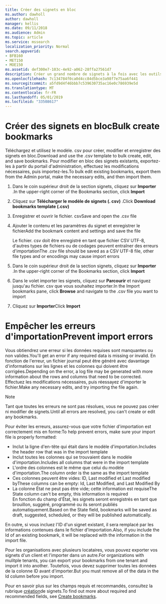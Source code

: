 ```yaml
---
title: Créer des signets en bloc
ms.author: dawholl
author: dawholl
manager: kellis
ms.date: 09/11/2018
ms.audience: Admin
ms.topic: article
ms.service: mssearch
localization_priority: Normal
search.appverid:
- BFB160
- MET150
- MOE150
ms.assetid: def300e7-103c-4e92-a062-28ffa27561d7
description: Créer un grand nombre de signets à la fois avec les outils d'importation pour le portail d'administration de Microsoft Search
ms.openlocfilehash: 7c134784f0ca0d4cc84d5bce3a98f7e75aa6f441
ms.sourcegitcommit: a5fd9d4f46bbb7c539630735ac16e0c786939e5d
ms.translationtype: MT
ms.contentlocale: fr-FR
ms.lasthandoff: 05/01/2019
ms.locfileid: "33508617"
---
```

# <a name="bulk-create-bookmarks"></a><span data-ttu-id="bd28a-103">Créer des signets en bloc</span><span class="sxs-lookup"><span data-stu-id="bd28a-103">Bulk create bookmarks</span></span>

<span data-ttu-id="bd28a-104">Téléchargez et utilisez le modèle. csv pour créer, modifier et enregistrer des signets en bloc.</span><span class="sxs-lookup"><span data-stu-id="bd28a-104">Download and use the .csv template to bulk create, edit, and save bookmarks.</span></span> <span data-ttu-id="bd28a-105">Pour modifier en bloc des signets existants, exportez-les à partir du portail d'administration, effectuez les modifications nécessaires, puis importez-les.</span><span class="sxs-lookup"><span data-stu-id="bd28a-105">To bulk edit existing bookmarks, export them from the Admin portal, make the necessary edits, and then import them.</span></span>
  
1. <span data-ttu-id="bd28a-106">Dans le coin supérieur droit de la section signets, cliquez sur **Importer** .</span><span class="sxs-lookup"><span data-stu-id="bd28a-106">In the upper-right corner of the Bookmarks section, click **Import**</span></span>
    
2. <span data-ttu-id="bd28a-107">Cliquez sur **Télécharger le modèle de signets (. csv)** .</span><span class="sxs-lookup"><span data-stu-id="bd28a-107">Click **Download bookmarks template (.csv)**</span></span>
    
3. <span data-ttu-id="bd28a-108">Enregistrer et ouvrir le fichier. csv</span><span class="sxs-lookup"><span data-stu-id="bd28a-108">Save and open the .csv file</span></span>
    
4. <span data-ttu-id="bd28a-109">Ajouter le contenu et les paramètres du signet et enregistrer le fichier</span><span class="sxs-lookup"><span data-stu-id="bd28a-109">Add the bookmark content and settings and save the file</span></span>

    <span data-ttu-id="bd28a-110">Le fichier. csv doit être enregistré en tant que fichier CSV UTF-8, d'autres types de fichiers ou de codages peuvent entraîner des erreurs d'importation</span><span class="sxs-lookup"><span data-stu-id="bd28a-110">The .csv file should be saved as a CSV UTF-8 file, other file types and or encodings may cause import errors</span></span>
    
5. <span data-ttu-id="bd28a-111">Dans le coin supérieur droit de la section signets, cliquez sur **Importer** .</span><span class="sxs-lookup"><span data-stu-id="bd28a-111">In the upper-right corner of the Bookmarks section, click **Import**</span></span>
    
6. <span data-ttu-id="bd28a-112">Dans le volet importer les signets, cliquez sur **Parcourir** et naviguez jusqu'au fichier. csv que vous souhaitez importer.</span><span class="sxs-lookup"><span data-stu-id="bd28a-112">In the Import bookmarks pane, click **Browse** and navigate to the .csv file you want to import</span></span> 
    
7. <span data-ttu-id="bd28a-113">Cliquez sur **Importer**</span><span class="sxs-lookup"><span data-stu-id="bd28a-113">Click **Import**</span></span>

# <a name="prevent-import-errors"></a><span data-ttu-id="bd28a-114">Empêcher les erreurs d'importation</span><span class="sxs-lookup"><span data-stu-id="bd28a-114">Prevent import errors</span></span>      
<span data-ttu-id="bd28a-115">Vous obtiendrez une erreur si les données requises sont manquantes ou non valides.</span><span class="sxs-lookup"><span data-stu-id="bd28a-115">You'll get an error if any required data is missing or invalid.</span></span> <span data-ttu-id="bd28a-116">En fonction de l'erreur, un fichier journal peut être généré avec davantage d'informations sur les lignes et les colonnes qui doivent être corrigées.</span><span class="sxs-lookup"><span data-stu-id="bd28a-116">Depending on the error, a log file may be generated with more information about the rows and columns that need to be corrected.</span></span> <span data-ttu-id="bd28a-117">Effectuez les modifications nécessaires, puis réessayez d'importer le fichier.</span><span class="sxs-lookup"><span data-stu-id="bd28a-117">Make any necessary edits, and try importing the file again.</span></span>

> [!NOTE]
> <span data-ttu-id="bd28a-118">Tant que toutes les erreurs ne sont pas résolues, vous ne pouvez pas créer ni modifier de signets.</span><span class="sxs-lookup"><span data-stu-id="bd28a-118">Until all errors are resolved, you can't create or edit any bookmarks.</span></span> 

<span data-ttu-id="bd28a-119">Pour éviter les erreurs, assurez-vous que votre fichier d'importation est correctement mis en forme:</span><span class="sxs-lookup"><span data-stu-id="bd28a-119">To help prevent errors, make sure your import file is properly formatted:</span></span>
- <span data-ttu-id="bd28a-120">Inclut la ligne d'en-tête qui était dans le modèle d'importation.</span><span class="sxs-lookup"><span data-stu-id="bd28a-120">Includes the header row that was in the import template</span></span>
- <span data-ttu-id="bd28a-121">Inclut toutes les colonnes qui se trouvaient dans le modèle d'importation.</span><span class="sxs-lookup"><span data-stu-id="bd28a-121">Includes all columns that were in the import template</span></span>
- <span data-ttu-id="bd28a-122">L'ordre des colonnes est le même que celui du modèle d'importation.</span><span class="sxs-lookup"><span data-stu-id="bd28a-122">The column order is the same as the import template</span></span>
- <span data-ttu-id="bd28a-123">Ces colonnes peuvent être vides: ID, Last modified et Last modified by</span><span class="sxs-lookup"><span data-stu-id="bd28a-123">These columns can be empty: Id, Last Modified, and Last Modified By</span></span>
- <span data-ttu-id="bd28a-124">La colonne État ne peut pas être vide; cette information est requise</span><span class="sxs-lookup"><span data-stu-id="bd28a-124">The State column can't be empty, this information is required</span></span>  
<span data-ttu-id="bd28a-125">En fonction du champ d'État, les signets seront enregistrés en tant que brouillon, suggéré, programmé ou ils seront publiés automatiquement.</span><span class="sxs-lookup"><span data-stu-id="bd28a-125">Based on the State field, bookmarks will be saved as draft, suggested, scheduled, or they will be published automatically.</span></span>

<span data-ttu-id="bd28a-126">En outre, si vous incluez l'ID d'un signet existant, il sera remplacé par les informations contenues dans le fichier d'importation.</span><span class="sxs-lookup"><span data-stu-id="bd28a-126">Also, if you include the Id of an existing bookmark, it will be replaced with the information in the import file.</span></span>

<span data-ttu-id="bd28a-127">Pour les organisations avec plusieurs locataires, vous pouvez exporter vos signets d'un client et l'importer dans un autre.</span><span class="sxs-lookup"><span data-stu-id="bd28a-127">For organizations with mulitple tenants, you can export your bookmarks from one tenant and import it into another.</span></span> <span data-ttu-id="bd28a-128">Toutefois, vous devez supprimer toutes les données de la colonne ID avant d'importer.</span><span class="sxs-lookup"><span data-stu-id="bd28a-128">But you must remove all of the data in the Id column before you import.</span></span>

<span data-ttu-id="bd28a-129">Pour en savoir plus sur les champs requis et recommandés, consultez la rubrique [création](create-bookmarks.md)de signets.</span><span class="sxs-lookup"><span data-stu-id="bd28a-129">To find out more about required and recommended fields, see [Create bookmarks](create-bookmarks.md).</span></span>
